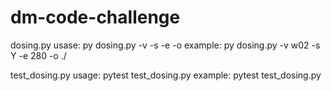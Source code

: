 # dm-code-challenge

dosing.py
usase:		py dosing.py -v <viscode> -s <svdose> -e <ecsdstxt> -o <output directory>
example:	py dosing.py -v w02 -s Y -e 280 -o ./

test_dosing.py
usage:		pytest test_dosing.py
example:	pytest test_dosing.py